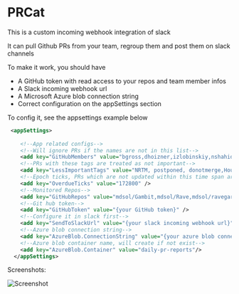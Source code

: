 # PRCat
This is a custom incoming webhook integration of slack

It can pull Github PRs from your team, regroup them and post them on slack channels

To make it work, you should have

* A GitHub token with read access to your repos and team member infos
* A Slack incoming webhook url
* A Microsoft Azure blob connection string
* Correct configuration on the appSettings section

To config it, see the appsettings example below

```xml
 <appSettings>
 
    <!--App related configs-->
    <!--Will ignore PRs if the names are not in this list-->
    <add key="GitHubMembers" value="bgross,dhoizner,izlobinskiy,nshahid-mdsol,mkhuspe,tychen-mdsol,sjakir,vorman,Vascods,zcao,mmatta,zichen-mdsol,vcapers-mdsol,smicalizzi-mdsol,rmosquera,pmartinez-mdsol,mglintz-mdsol,mnohai-mdsol,Mansi-Shah,georgeblake,dcassidy-mdsol,gtaylor-mdsol,briansingh-mdsol,amonticchio,vikaschoithani,davidjetter,vraj,echen-mdsol,chenghuang-mdsol,fbotero-mdsol,hrivera,art2003,chwilliams,sjakir,vyaroshevskiy,junshao,mrobinson-mdsol,mzibkoff,klofton" />
    <!--PRs with these tags are treated as not important-->
    <add key="LessImportantTags" value="NRTM, postponed, donotmerge,Housekeeping" />
    <!--Epoch ticks, PRs which are not updated within this time span are considered to be overdue-->
    <add key="OverdueTicks" value="172800" />
    <!--Monitored Repos-->
    <add key="GitHubRepos" value="mdsol/Gambit,mdsol/Rave,mdsol/ravegarage" />
    <!--Git hub token-->
    <add key="GitHubToken" value="{your GitHub token}" />
    <!--Configure it in slack first-->
    <add key="SendToSlackUrl" value="{your slack incoming webhook url}" />
    <!--Azure blob connection string-->
    <add key="AzureBlob.ConnectionString" value="{your azure blob connection string}"/>
    <!--Azure blob container name, will create if not exist-->
    <add key="AzureBlob.Container" value="daily-pr-reports"/>
  </appSettings>
```

Screenshots:

![Screenshot](https://cloud.githubusercontent.com/assets/13528118/19702843/62c515b6-9acf-11e6-8032-97f81a76eca2.png)


